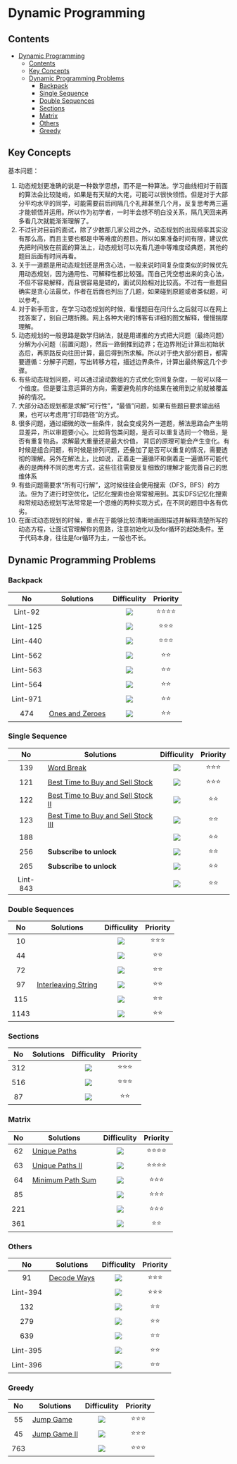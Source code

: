 # Dynamic Programming

## Contents

<!--ts-->
   * [Dynamic Programming](#dynamic-programming)
      * [Contents](#contents)
      * [Key Concepts](#key-concepts)
      * [Dynamic Programming Problems](#dynamic-programming-problems)
         * [Backpack](#backpack)
         * [Single Sequence](#single-sequence)
         * [Double Sequences](#double-sequences)
         * [Sections](#sections)
         * [Matrix](#matrix)
         * [Others](#others)
         * [Greedy](#greedy)

<!-- Added by: weiyizhi, at: Thu Jun 24 20:24:46 CST 2021 -->

<!--te-->

## Key Concepts

基本问题：

1. 动态规划更准确的说是一种数学思想，而不是一种算法。学习曲线相对于前面的算法会比较陡峭，如果是有天赋的大佬，可能可以很快领悟。但是对于大部分平均水平的同学，可能需要前后间隔几个礼拜甚至几个月，反复思考两三遍才能顿悟并运用。所以作为初学者，一时半会想不明白没关系，隔几天回来再多看几次就能渐渐理解了。
2. 不过针对目前的面试，除了少数那几家公司之外，动态规划的出现频率其实没有那么高，而且主要也都是中等难度的题目。所以如果准备时间有限，建议优先把时间放在前面的算法上，动态规划可以先看几道中等难度经典题，其他的题目后面有时间再看。
3. 关于一道题是用动态规划还是用贪心法，一般来说时间复杂度类似的时候优先用动态规划，因为通用性、可解释性都比较强。而自己凭空想出来的贪心法，不但不容易解释，而且很容易是错的，面试风险相对比较高。不过有一些题目确实是贪心法最优，作者在后面也列出了几题，如果碰到原题或者类似题，可以参考。
4. 对于新手而言，在学习动态规划的时候，看懂题目在问什么之后就可以在网上找答案了，别自己瞎折腾。网上各种大佬的博客有详细的图文解释，慢慢揣摩理解。
5. 动态规划的一般思路是数学归纳法，就是用递推的方式把大问题（最终问题）分解为小问题（前置问题），然后一路倒推到边界；在边界附近计算出初始状态后，再原路反向往回计算，最后得到所求解。所以对于绝大部分题目，都需要遵循：分解子问题，写出转移方程，描述边界条件，计算出最终解这几个步骤。
6. 有些动态规划问题，可以通过滚动数组的方式优化空间复杂度，一般可以降一个维度。但是要注意运算的方向，需要避免前序的结果在被用到之前就被覆盖掉的情况。
7. 大部分动态规划都是求解“可行性”，“最值”问题，如果有些题目要求输出结果，也可以考虑用“打印路径”的方式。
8. 很多问题，通过细微的改一些条件，就会变成另外一道题，解法思路会产生明显差异，所以审题要小心。比如背包类问题，是否可以重复选同一个物品，是否有重复物品，求解最大重量还是最大价值， 背后的原理可能会产生变化。有时候是组合问题，有时候是排列问题，还叠加了是否可以重复的情况，需要透彻的理解。另外在解法上，比如说，正着走一遍循环和倒着走一遍循环可能代表的是两种不同的思考方式，这些往往需要反复细致的理解才能完善自己的思维体系
9. 有些问题需要求“所有可行解”，这时候往往会使用搜索（DFS，BFS）的方法。但为了进行时空优化，记忆化搜索也会常常被用到。其实DFS记忆化搜索和常规动态规划写法常常是一个思维的两种实现方式，在不同的题目中各有优劣。
10. 在面试动态规划的时候，重点在于能够比较清晰地画图描述并解释清楚所写的动态方程，让面试官理解你的思路，注意初始化以及for循环的起始条件。至于代码本身，往往是for循环为主，一般也不长。



## Dynamic Programming Problems

### Backpack

| No | Solutions | Difficulity | Priority |
| :--: | ------- | :---------: | :------: |
|Lint-92||![](https://img.shields.io/badge/-Medium-%23FFA500.svg)|:star::star::star::star:|
|Lint-125||![](https://img.shields.io/badge/-Medium-%23FFA500.svg)|:star::star::star:|
|Lint-440| |![](https://img.shields.io/badge/-Medium-%23FFA500.svg) |:star::star::star:|
|Lint-562||![](https://img.shields.io/badge/-Hard-red.svg)|:star::star:|
|Lint-563||![](https://img.shields.io/badge/-Hard-red.svg)|:star::star:|
|Lint-564||![](https://img.shields.io/badge/-Medium-%23FFA500.svg)|:star::star:|
|Lint-971||![](https://img.shields.io/badge/-Medium-%23FFA500.svg)|:star::star:|
|474|[Ones and Zeroes](Solved/474-Ones-and-Zeroes/Ones-and-Zeroes.md)|![](https://img.shields.io/badge/-Medium-%23FFA500.svg)|:star::star:|



### Single Sequence

| No | Solutions | Difficulity | Priority |
| :--: | ------- | :---------: | :------: |
|139|[Word Break](../Solved/139-Word-Break/Word-Break.md)|![](https://img.shields.io/badge/-Medium-%23FFA500.svg)|:star::star::star:|
|121|[Best Time to Buy and Sell Stock](../Solved/121-Best-Time-to-Buy-and-Sell-Stock/Best-Time-to-Buy-and-Sell-Stock.md)|![](https://img.shields.io/badge/-Easy-%235cb85c.svg)|:star::star::star:|
|122|[Best Time to Buy and Sell Stock II](../Solved/122-Best-Time-to-Buy-and-Sell-Stock-II/Best-Time-to-Buy-and-Sell-Stock-II.md)|![](https://img.shields.io/badge/-Easy-%235cb85c.svg)|:star::star:|
|123|[Best Time to Buy and Sell Stock III](../Solved/123-Best-Time-to-Buy-and-Sell-Stock-III/Best-Time-to-Buy-and-Sell-Stock-III.md)|![](https://img.shields.io/badge/-Hard-red.svg)|:star::star:|
|188||![](https://img.shields.io/badge/-Hard-red.svg)|:star::star:|
|256|**Subscribe to unlock**|![](https://img.shields.io/badge/-Medium-%23FFA500.svg)|:star::star:|
|265|**Subscribe to unlock**|![](https://img.shields.io/badge/-Hard-red.svg)|:star::star:|
|Lint-843||![](https://img.shields.io/badge/-Medium-%23FFA500.svg)|:star::star:|



### Double Sequences
| No | Solutions | Difficulity | Priority |
| :--: | ------- | :---------: | :------: |
|10||![](https://img.shields.io/badge/-Hard-red.svg)|:star::star::star:|
|44||![](https://img.shields.io/badge/-Hard-red.svg)|:star::star:|
|72||![](https://img.shields.io/badge/-Hard-red.svg)|:star::star:|
|97|[Interleaving String](Solved/97-Interleaving-String/Interleaving-String.md)|![](https://img.shields.io/badge/-Medium-%23FFA500.svg)|:star::star:|
|115||![](https://img.shields.io/badge/-Hard-red.svg)|:star::star:|
|1143||![](https://img.shields.io/badge/-Hard-red.svg)|:star::star:|



### Sections

| No | Solutions | Difficulity | Priority |
| :--: | ------- | :---------: | :------: |
|312||![](https://img.shields.io/badge/-Hard-red.svg)|:star::star::star:|
|516||![](https://img.shields.io/badge/-Hard-red.svg)|:star::star::star:|
|87||![](https://img.shields.io/badge/-Hard-red.svg)|:star::star:|



### Matrix

| No | Solutions | Difficulity | Priority |
| :--: | ------- | :---------: | :------: |
|62|[Unique Paths](Solved/62-Unique-Paths/Unique-Paths.md)|![](https://img.shields.io/badge/-Medium-%23FFA500.svg)|:star::star::star::star:|
|63|[Unique Paths II](Solved/63-Unique-Paths-II/Unique-Paths-II.md)|![](https://img.shields.io/badge/-Medium-%23FFA500.svg)|:star::star::star::star:|
|64|[Minimum Path Sum](Solved/64-Minimum-Path-Sum/Minimum-Path-Sum.md)|![](https://img.shields.io/badge/-Medium-%23FFA500.svg)|:star::star::star:|
|85||![](https://img.shields.io/badge/-Hard-red.svg)|:star::star::star:|
|221||![](https://img.shields.io/badge/-Hard-red.svg)|:star::star::star:|
|361||![](https://img.shields.io/badge/-Hard-red.svg)|:star::star:|



### Others

| No | Solutions | Difficulity | Priority |
| :--: | ------- | :---------: | :------: |
|91|[Decode Ways](Solved/91-Decode-Ways/Decode-Ways.md)|![](https://img.shields.io/badge/-Medium-%23FFA500.svg)|:star::star::star:|
|Lint-394||![](https://img.shields.io/badge/-Hard-red.svg)|:star::star::star:|
|132||![](https://img.shields.io/badge/-Hard-red.svg)|:star::star:|
|279||![](https://img.shields.io/badge/-Hard-red.svg)|:star::star:|
|639||![](https://img.shields.io/badge/-Hard-red.svg)|:star::star:|
|Lint-395||![](https://img.shields.io/badge/-Hard-red.svg)|:star::star:|
|Lint-396||![](https://img.shields.io/badge/-Hard-red.svg)|:star::star:|



### Greedy

| No | Solutions | Difficulity | Priority |
| :--: | ------- | :---------: | :------: |
|55|[Jump Game](Solved/55-Jump-Game/Jump-Game.md)|![](https://img.shields.io/badge/-Medium-%23FFA500.svg)|:star::star::star:|
|45|[Jump Game II](Solved/45-Jump-Game-II/Jump-Game-II.md)|![](https://img.shields.io/badge/-Medium-%23FFA500.svg)|:star::star::star:|
|763||![](https://img.shields.io/badge/-Hard-red.svg)|:star::star::star:|



